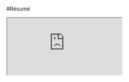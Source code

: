 #Résumé
<iframe class="autofit"src="https://drive.google.com/file/d/0B9lEqEm5g0vvSXB0ZkFXQ3Z0a0k/preview"></iframe>